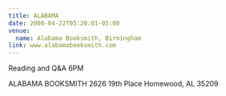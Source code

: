 ```yaml
---
title: ALABAMA
date: 2008-04-22T05:20:01-05:00
venue: 
  name: Alabama Booksmith, Birmingham
link: www.alabamabooksmith.com
---
```


Reading and Q&A
6PM

ALABAMA BOOKSMITH
2626 19th Place
Homewood, AL 35209
